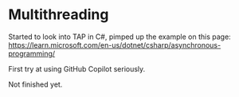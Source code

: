# Multithreading

Started to look into TAP in C#, pimped up the example on this page:
https://learn.microsoft.com/en-us/dotnet/csharp/asynchronous-programming/

First try at using GitHub Copilot seriously.

Not finished yet.

